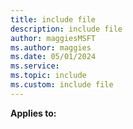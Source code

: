 ```yaml
---
title: include file
description: include file
author: maggiesMSFT
ms.author: maggies
ms.date: 05/01/2024
ms.service:
ms.topic: include
ms.custom: include file
---
```

  **Applies to:**
